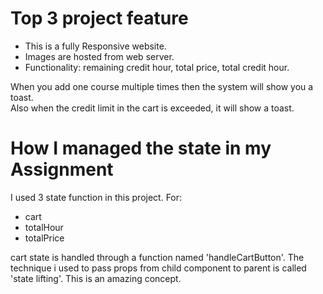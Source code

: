 # Top 3 project feature

- This is a fully Responsive website.
- Images are hosted from web server.
- Functionality: remaining credit hour, total price, total credit hour.

When you add one course multiple times then the system will show you a toast.<br> Also when the credit limit in the cart is exceeded, it will show a toast.

# How I managed the state in my Assignment
I used 3 state function in this project. For:
- cart
- totalHour
- totalPrice

cart state is handled through a function named 'handleCartButton'. The technique i used to pass props from child component to parent is called 'state lifting'. This is an amazing concept.
